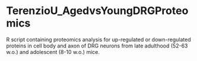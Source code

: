 # TerenzioU_AgedvsYoungDRGProteomics
R script containing proteomics analysis for up-regulated or down-regulated proteins in cell body and axon of DRG neurons from late adulthood (52-63 w.o.) and adolescent (8-10 w.o.) mice.
